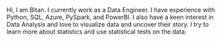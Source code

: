 Hi, I am Bitan.
I currently work as a Data Engineer.
I have experience with Python, SQL, Azure, PySpark, and PowerBI.
I also have a keen interest in Data Analysis and love to visualize data and uncover their story.
I try to learn more about statistics and use statistical tests on the data.

<!---
bitan2988/bitan2988 is a ✨ special ✨ repository because its `README.md` (this file) appears on your GitHub profile.
You can click the Preview link to take a look at your changes.
--->
